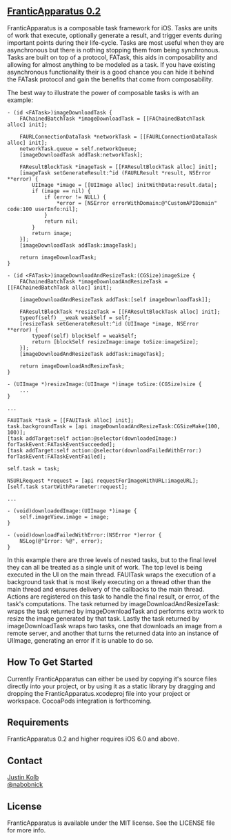 ## [FranticApparatus 0.2](https://github.com/jkolb/FranticApparatus)

FranticApparatus is a composable task framework for iOS. Tasks are units of work that execute, optionally generate a result, and trigger events during important points during their life-cycle. Tasks are most useful when they are asynchronous but there is nothing stopping them from being synchronous. Tasks are built on top of a protocol, FATask, this aids in composability and allowing for almost anything to be modeled as a task. If you have existing asynchronous functionality their is a good chance you can hide it behind the FATask protocol and gain the benefits that come from composability.

The best way to illustrate the power of composable tasks is with an example:

	- (id <FATask>)imageDownloadTask {
		FAChainedBatchTask *imageDownloadTask = [[FAChainedBatchTask alloc] init];

		FAURLConnectionDataTask *networkTask = [[FAURLConnectionDataTask alloc] init];
		networkTask.queue = self.networkQueue;
		[imageDownloadTask addTask:networkTask];

		FAResultBlockTask *imageTask = [[FAResultBlockTask alloc] init];
		[imageTask setGenerateResult:^id (FAURLResult *result, NSError **error) {
			UIImage *image = [[UIImage alloc] initWithData:result.data];
			if (image == nil) {
				if (error != NULL) {
					*error = [NSError errorWithDomain:@"CustomAPIDomain" code:100 userInfo:nil];
				}
				return nil;
			}
			return image;
		}];
		[imageDownloadTask addTask:imageTask];
		
		return imageDownloadTask;
	}
	
	- (id <FATask>)imageDownloadAndResizeTask:(CGSize)imageSize {
		FAChainedBatchTask *imageDownloadAndResizeTask = [[FAChainedBatchTask alloc] init];
		
		[imageDownloadAndResizeTask addTask:[self imageDownloadTask]];
		
		FAResultBlockTask *resizeTask = [[FAResultBlockTask alloc] init];
		typeof(self) __weak weakSelf = self;
		[resizeTask setGenerateResult:^id (UIImage *image, NSError **error) {
			typeof(self) blockSelf = weakSelf;
			return [blockSelf resizeImage:image toSize:imageSize];
		}];
		[imageDownloadAndResizeTask addTask:imageTask];
		
		return imageDownloadAndResizeTask;
	}
	
	- (UIImage *)resizeImage:(UIImage *)image toSize:(CGSize)size {
		...
	}
	
	...
	
	FAUITask *task = [[FAUITask alloc] init];
	task.backgroundTask = [api imageDownloadAndResizeTask:CGSizeMake(100, 100)];
	[task addTarget:self action:@selector(downloadedImage:) forTaskEvent:FATaskEventSucceeded];
	[task addTarget:self action:@selector(downloadFailedWithError:) forTaskEvent:FATaskEventFailed];
	
	self.task = task;
	
	NSURLRequest *request = [api requestForImageWithURL:imageURL];
	[self.task startWithParameter:request];
	
	...
	
	- (void)downloadedImage:(UIImage *)image {
		self.imageView.image = image;
	}
	
	- (void)downloadFailedWithError:(NSError *)error {
		NSLog(@"Error: %@", error);
	}
	
In this example there are three levels of nested tasks, but to the final level they can all be treated as a single unit of work. The top level is being executed in the UI on the main thread. FAUITask wraps the execution of a background task that is most likely executing on a thread other than the main thread and ensures delivery of the callbacks to the main thread. Actions are registered on this task to handle the final result, or error, of the task's computations. The task returned by imageDownloadAndResizeTask: wraps the task returned by imageDownloadTask and performs extra work to resize the image generated by that task. Lastly the task returned by imageDownloadTask wraps two tasks, one that downloads an image from a remote server, and another that turns the returned data into an instance of UIImage, generating an error if it is unable to do so.

## How To Get Started

Currently FranticApparatus can either be used by copying it's source files directly into your project, or by using it as a static library by dragging and dropping the FranticApparatus.xcodeproj file into your project or workspace. CocoaPods integration is forthcoming.

## Requirements

FranticApparatus 0.2 and higher requires iOS 6.0 and above.

## Contact

[Justin Kolb](https://github.com/jkolb)  
[@nabobnick](https://twitter.com/nabobnick)

## License

FranticApparatus is available under the MIT license. See the LICENSE file for more info.
